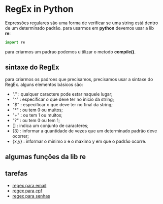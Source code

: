 # RegEx in Python

Expressões regulares são uma forma de verificar se uma string está dentro de um determinado padrão. para usarmos em **python** devemos usar a lib **re**:

```python
import re

```

para criarmos um padrao podemos ultilizar o metodo **compile()**.

## sintaxe do RegEx

para criarmos os padroes que precisamos, precisamos usar a sintaxe do RegEx. alguns elementos básicos são:

-   "." : qualquer caractere pode estar naquele lugar;
-   "^" : especificar o que deve ter no inicio da string;
-   "$" : especificar o que deve ter no final da string;
-   "*" : ou tem 0 ou muitos;
-   "+" : ou tem 1 ou muitos;
-   "?" : ou tem 0 ou tem 1;
-   []  : indica um conjunto de caracteres;
-   {3} : informar a quantidade de vezes que um determinado padrão deve ocorrer;
-   {x,y} : informar o minimo x e o maximo y em que o padrão ocorre.

## algumas funções da lib re



## tarefas 

- [regex para email](https://github.com/CarlosG18/advanced_topics_py/blob/main/topics/regex/email.md)
- [regex para cpf](https://github.com/CarlosG18/advanced_topics_py/blob/main/topics/regex/cpf.md)
- [regex para senhas](https://github.com/CarlosG18/advanced_topics_py/blob/main/topics/regex/senha.md)
